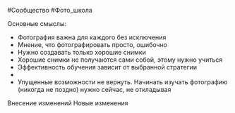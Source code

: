#Сообщество #Фото_школа 

Основные смыслы:
- Фотография важна для каждого без исключения
- Мнение, что фотографировать просто, ошибочно
- Нужно создавать только хорошие снимки
- Хорошие снимки не получаются сами собой, этому нужно учиться
- Эффективность обучения зависит от выбранной стратегии
- 
- Упущенные возможности не вернуть. Начинать изучать фотографию (никогда не поздно) нужно сейчас, не откладывая

Внесение изменений
Новые изменения